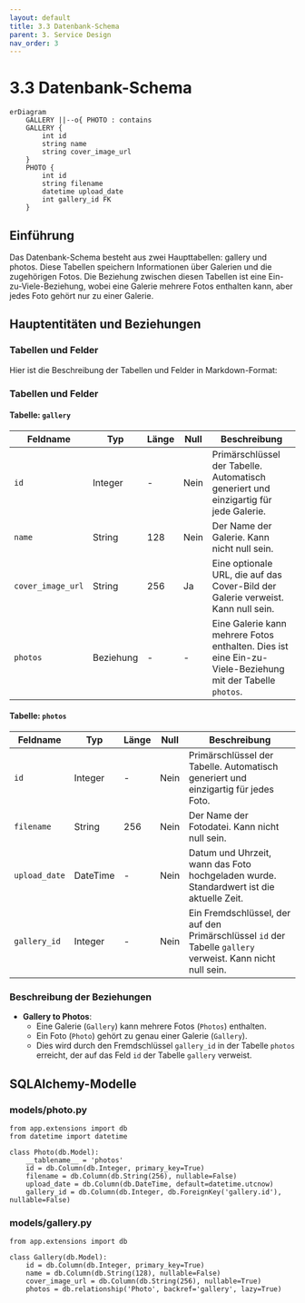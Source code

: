 ```yaml
---
layout: default
title: 3.3 Datenbank-Schema
parent: 3. Service Design
nav_order: 3
---
```


# 3.3 Datenbank-Schema

```mermaid
erDiagram
    GALLERY ||--o{ PHOTO : contains
    GALLERY {
        int id
        string name
        string cover_image_url
    }
    PHOTO {
        int id
        string filename
        datetime upload_date
        int gallery_id FK
    }
```


## Einführung

Das Datenbank-Schema besteht aus zwei Haupttabellen: gallery und photos. Diese Tabellen speichern Informationen über Galerien und die zugehörigen Fotos. Die Beziehung zwischen diesen Tabellen ist eine Ein-zu-Viele-Beziehung, wobei eine Galerie mehrere Fotos enthalten kann, aber jedes Foto gehört nur zu einer Galerie.

## Hauptentitäten und Beziehungen

### Tabellen und Felder

Hier ist die Beschreibung der Tabellen und Felder in Markdown-Format:

### Tabellen und Felder

#### Tabelle: `gallery`

| Feldname          | Typ      | Länge | Null | Beschreibung                                                |
|-------------------|----------|-------|------|-------------------------------------------------------------|
| `id`              | Integer  | -     | Nein | Primärschlüssel der Tabelle. Automatisch generiert und einzigartig für jede Galerie. |
| `name`            | String   | 128   | Nein | Der Name der Galerie. Kann nicht null sein.                  |
| `cover_image_url` | String   | 256   | Ja   | Eine optionale URL, die auf das Cover-Bild der Galerie verweist. Kann null sein. |
| `photos`          | Beziehung| -     | -    | Eine Galerie kann mehrere Fotos enthalten. Dies ist eine Ein-zu-Viele-Beziehung mit der Tabelle `photos`. |

#### Tabelle: `photos`

| Feldname      | Typ      | Länge | Null | Beschreibung                                                |
|---------------|----------|-------|------|-------------------------------------------------------------|
| `id`          | Integer  | -     | Nein | Primärschlüssel der Tabelle. Automatisch generiert und einzigartig für jedes Foto. |
| `filename`    | String   | 256   | Nein | Der Name der Fotodatei. Kann nicht null sein.                |
| `upload_date` | DateTime | -     | Nein | Datum und Uhrzeit, wann das Foto hochgeladen wurde. Standardwert ist die aktuelle Zeit. |
| `gallery_id`  | Integer  | -     | Nein | Ein Fremdschlüssel, der auf den Primärschlüssel `id` der Tabelle `gallery` verweist. Kann nicht null sein. |



### Beschreibung der Beziehungen

- **Gallery to Photos**:
  - Eine Galerie (`Gallery`) kann mehrere Fotos (`Photos`) enthalten.
  - Ein Foto (`Photo`) gehört zu genau einer Galerie (`Gallery`).
  - Dies wird durch den Fremdschlüssel `gallery_id` in der Tabelle `photos` erreicht, der auf das Feld `id` der Tabelle `gallery` verweist.



## SQLAlchemy-Modelle


### models/photo.py

```
from app.extensions import db  
from datetime import datetime  
  
class Photo(db.Model):  
    __tablename__ = 'photos'  
    id = db.Column(db.Integer, primary_key=True)  
    filename = db.Column(db.String(256), nullable=False)  
    upload_date = db.Column(db.DateTime, default=datetime.utcnow)  
    gallery_id = db.Column(db.Integer, db.ForeignKey('gallery.id'), nullable=False)

```


### models/gallery.py


```
from app.extensions import db  
  
class Gallery(db.Model):  
    id = db.Column(db.Integer, primary_key=True)  
    name = db.Column(db.String(128), nullable=False)  
    cover_image_url = db.Column(db.String(256), nullable=True)  
    photos = db.relationship('Photo', backref='gallery', lazy=True)

```








